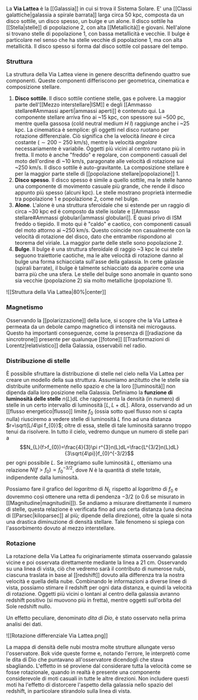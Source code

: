 La **Via Lattea** è la [[Galassia]] in cui si trova il Sistema Solare. E' una [[Classi galattiche|galassia a spirale barrata]] larga circa 50 kpc, composta da un disco sottile, un disco spesso, un bulge e un alone. Il disco sottile ha [[Stella|stelle]] di popolazione 2, con alta [[Metallicità]] e giovani. Nell'alone si trovano stelle di popolazione 1, con bassa metallicità e vecchie. Il bulge è particolare nel senso che ha stelle vecchie di popolazione 1, ma con alta metallicità. Il disco spesso si forma dal disco sottile col passare del tempo.
### Struttura
La struttura della Via Lattea viene in genere descritta definendo quattro sue componenti. Queste componenti differiscono per geometrica, cinematica e composizione stellare.
1. **Disco sottile**. Il disco sottile contiene stelle, gas e polvere. La maggior parte dell'[[Mezzo interstellare|ISM]] e degli [[Ammasso stellare#Ammassi aperti|ammassi aperti]] è contenuto qui. La componente stellare arriva fino ai ~15 kpc, con spessore sui ~500 pc, mentre quella gassosa (cold neutral medium $H\ I$) raggiunge anche i ~25 kpc. La cinematica è semplice: gli oggetti nel disco ruotano per rotazione differenziale. Ciò significa che la velocità *lineare* è circa costante ($\sim200-250$ km/s), mentre la velocità *angolare* necessariamente è variabile. Oggetti più vicini al centro ruotano più in fretta. Il moto è anche "freddo" e regolare, con componenti casuali del moto dell'ordine di ~10 km/s, paragonate alle velocità di rotazione sui ~250 km/s. Il disco sottile è auto-gravitante. La composizione stellare è per la maggior parte stelle di [[popolazione stellare|popolazione]] 1.
2. **Disco spesso**. Il disco spesso è simile a quello sottile, ma le stelle hanno una componente di movimento casuale più grande, che rende il disco appunto più spesso (alcuni kpc). Le stelle mostrano proprietà intermedie tra popolazione 1 e popolazione 2, come nel bulge.
3. **Alone**. L'alone è una struttura sferoidale che si estende per un raggio di circa ~30 kpc ed è composto da stelle isolate e [[Ammasso stellare#Ammassi globulari|ammassi globulari]]. È quasi privo di ISM freddo o tiepido. Il moto qui è "caldo" e caotico, con componenti casuali del moto attorno ai ~250 km/s. Questo coincide non casualmente con la velocità di rotazione del disco, dato che entrambe rispondono al teorema del viriale. La maggior parte delle stelle sono popolazione 2.
4. **Bulge**. Il bulge è una struttura sferoidale di raggio ~3 kpc le cui stelle seguono traiettorie caotiche, ma le alte velocità di rotazione danno al bulge una forma schiacciata sull'asse della galassia. In certe galassie (spirali barrate), il bulge è talmente schiacciato da apparire come una barra più che una sfera. Le stelle del bulge sono anomale in quanto sono sia vecchie (popolazione 2) sia molto metalliche (popolazione 1).

![[Struttura della Via Lattea|80%|center]]
### Magnetismo
Osservando la [[polarizzazione]] della luce, si scopre che la Via Lattea è permeata da un debole campo magnetico di intensità nei microgauss. Questo ha importanti conseguenze, come la presenza di [[radiazione da sincrotrone]] presente per qualunque [[fotone]] [[Trasformazioni di Lorentz|relativistico]] della Galassia, osservabili nel radio.
### Distribuzione di stelle
È possibile sfruttare la distribuzione di stelle nel cielo nella Via Lattea per creare un modello della sua struttura. Assumiamo anzitutto che le stelle sia distribuite uniformemente nello spazio e che la loro [[luminosità]] non dipenda dalla loro posizione nella Galassia. Definiamo la **funzione di luminosità delle stelle** $n(L)dL$ che rappresenta la densità (in numero) di stelle in un certo intervallo di luminosità $[L, L+dL]$. Allora, osservando ad un [[flusso energetico|flusso]] limite $f_{0}$ (ossia sotto quel flusso non si capta nulla) riusciremo a vedere stelle di luminosità $L$ fino ad una distanza $r=\sqrt{L/4\pi f_{0}}$; oltre di essa, stelle di tale luminosità saranno troppo tenui da risolvere. In tutto il cielo, vedremo dunque un numero di stelle pari a
$$N_{L}(f>f_{0})=\frac{4}{3}\pi r^{3}n(L)dL=\frac{L^{3/2}n(L)dL}{3\sqrt{4\pi}}f_{0}^{-3/2}$$
per ogni possibile $L$. Se integriamo sulle luminosità $L$, otteniamo una relazione $N(f>f_{0})\propto f_{0}^{-3/2}$, dove $N$ è la quantità di stelle totale, indipendente dalla luminosità.

Possiamo fare il grafico del *logaritmo* di $N_L$ rispetto al *logaritmo* di $f_{0}$ e dovremmo così ottenere una retta di pendenza $-3/2$ (o $0.6$ se misurato in [[Magnitudine|magnitudini]]). Se andiamo a misurare direttamente il numero di stelle, questa relazione è verificata fino ad una certa distanza (una decina di [[Parsec|kiloparsec]] al più; dipende della direzione), oltre la quale si nota una drastica diminuzione di densità stellare. Tale fenomeno si spiega con l'assorbimento dovuto al mezzo interstellare.
### Rotazione
La rotazione della Via Lattea fu originariamente stimata osservando galassie vicine e poi osservata direttamente mediante la linea a 21 cm. Osservando su una linea di vista, ciò che vedremo sarà il contributo di numerose nubi, ciascuna traslata in base al [[redshift]] dovuto alla differenza tra la nostra velocità e quella della nube. Combinando le informazioni a diverse linee di vista, possiamo stimare il redshift per ogni data distanza, e quindi la velocità di rotazione. Oggetti più vicini o lontani al centro della galassia avranno redshift positivo (si muovono più in fretta), mentre oggetti sull'orbita del Sole redshift nullo.

Un effetto peculiare, denominato *dita di Dio*, è stato osservato nella prima analisi dei dati.

![[Rotazione differenziale Via Lattea.png]]

La mappa di densità delle nubi mostra molte strutture allungate verso l'osservatore. Bok vide queste forme e, notando l'errore, le interpretò come le dita di Dio che puntavano all'osservatore dicendogli che stava sbagliando. L'effetto in sé proviene dal considerare tutta la velocità come se fosse rotazionale, quando in realtà è presente una componente considerevole di moti casuali in tutte le altre direzioni. Non includere questi moti ha l'effetto di distorcere l'aspetto della galassia nello spazio del redshift, in particolare stirandolo sulla linea di vista.
